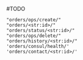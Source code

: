 
#TODO

    "orders/ops/create/"
    "orders/<str:id>/"
    "orders/status/<str:id>/"
    "orders/ops/delete/"
    "orders/history/<str:id>/"
    'orders/consul/health/'
    'orders/contact/<str:id>/'
